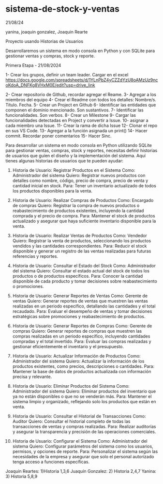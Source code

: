 # sistema-de-stock-y-ventas
21/08/24

yanina, joaquin gonzalez, Joaquin Rearte 

Proyecto usando Historias de Usuarios



Desarrollaremos un sistema en modo consola en Python y con SQLite para gestionar ventas y compras, stock y reporte.

Primera Etapa - 21/08/2024

1- Crear los grupos, definir un team leader. Cargar en el excel
https://docs.google.com/spreadsheets/d/1YLnPbZ4yCZZdYzU8oAMzUz9ncoKdoA_DNFKg8VHxM0E/edit?usp=drive_link

2- Crear repositorio de Github, recordar agregar el Reame.
3- Agregar a los miembros del equipo
4- Crear el Readme con todos los detalles:
	Nombre/s.
	Título.
	Fecha.
5- Crear un Project en Github
6- Identificar las entidades que componen el dominio mencionado. Son sustantivos.
7- Identificar las funcionalidades. Son verbos.
8- Crear un Milestone
9- Cargar las funcionalidades detectadas en Project y convertir a Issue.
10- asignar a cada miembro una Issue.
11- Crear la rama de dicha Issue
12- Clonar el repo en sus VS Code.
13- Agregar a la función asignada un print()
14- Hacer commit. Recordar poner comentarios
15- Hacer Sinc.

Para desarrollar un sistema en modo consola en Python utilizando SQLite para gestionar ventas, compras, stock y reportes, necesitas definir historias de usuarios que guíen el diseño y la implementación del sistema. Aquí tienes algunas historias de usuarios que te pueden ayudar:

1. Historia de Usuario: Registrar Productos en el Sistema
Como: Administrador del sistema
Quiero: Registrar nuevos productos con detalles como nombre, código, precio de compra, precio de venta y cantidad inicial en stock.
Para: Tener un inventario actualizado de todos los productos disponibles para la venta. 

2. Historia de Usuario: Realizar Compras de Productos
Como: Encargado de compras
Quiero: Registrar la compra de nuevos productos o reabastecimiento de productos existentes, incluyendo la cantidad comprada y el precio de compra.
Para: Mantener el stock de productos actualizado y asegurar que haya suficiente inventario disponible para la venta.

3. Historia de Usuario: Realizar Ventas de Productos
Como: Vendedor
Quiero: Registrar la venta de productos, seleccionando los productos vendidos y las cantidades correspondientes.
Para: Reducir el stock disponible y generar un registro de las ventas realizadas para futuras referencias y reportes.

4. Historia de Usuario: Consultar el Estado del Stock
Como: Administrador del sistema
Quiero: Consultar el estado actual del stock de todos los productos o de productos específicos.
Para: Conocer la cantidad disponible de cada producto y tomar decisiones sobre reabastecimiento o promociones.

5. Historia de Usuario: Generar Reportes de Ventas
Como: Gerente de ventas
Quiero: Generar reportes de ventas que muestren las ventas realizadas en un periodo específico, detallando las cantidades y el total recaudado.
Para: Evaluar el desempeño de ventas y tomar decisiones estratégicas sobre promociones y reabastecimiento de productos.

6. Historia de Usuario: Generar Reportes de Compras
Como: Gerente de compras
Quiero: Generar reportes de compras que muestren las compras realizadas en un periodo específico, incluyendo cantidades compradas y el total invertido.
Para: Evaluar las compras realizadas y gestionar eficientemente el inventario y el presupuesto.

7. Historia de Usuario: Actualizar Información de Productos
Como: Administrador del sistema
Quiero: Actualizar la información de los productos existentes, como precios, descripciones o cantidades.
Para: Mantener la base de datos de productos actualizada con información precisa y relevante.

8. Historia de Usuario: Eliminar Productos del Sistema
Como: Administrador del sistema
Quiero: Eliminar productos del inventario que ya no están disponibles o que no se venderán más.
Para: Mantener el sistema limpio y organizado, reflejando solo los productos que están en venta.

9. Historia de Usuario: Consultar el Historial de Transacciones
Como: Auditor
Quiero: Consultar el historial completo de todas las transacciones de ventas y compras realizadas.
Para: Realizar auditorías y asegurar la transparencia y precisión de las operaciones comerciales.

10. Historia de Usuario: Configurar el Sistema
Como: Administrador del sistema
Quiero: Configurar parámetros del sistema como los usuarios, permisos, y opciones de reporte.
Para: Personalizar el sistema según las necesidades de la empresa y asegurar que solo el personal autorizado tenga acceso a funciones específicas.

Joaquín Reartes: 1)Historia 1,3,6 
Juaquín Gonzalez: 2) Historia 2,4,7 
Yanina: 3) Historia 5,8,9 



